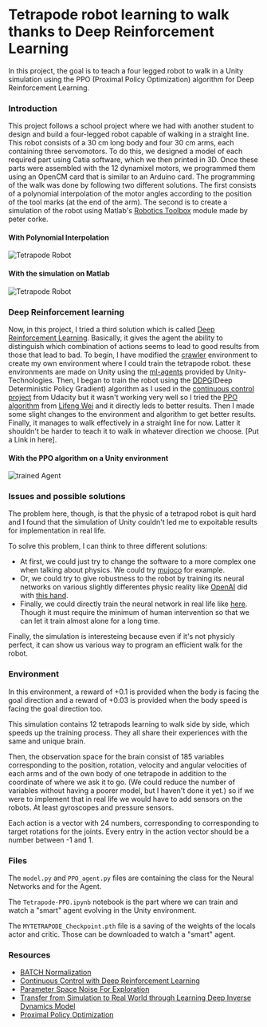 [//]: # (Image References)

[image1]: walking.gif "Trained Agent"
[image2]: couverture.png "Tetrapode"
[image3]: SlawRealWalk.gif "SlawRealWalk"
[image4]: FastRealWalk.gif "FastRealWalk"



# Tetrapode robot learning to walk thanks to Deep Reinforcement Learning
In this project, the goal is to teach a four legged robot to walk in a Unity simulation using the PPO (Proximal Policy Optimization) algorithm for Deep Reinforcement Learning.

### Introduction
This project follows a school project where we had with another student to design and build a four-legged robot capable of walking in a straight line. This robot consists of a 30 cm long body and four 30 cm arms, each containing three servomotors. To do this, we designed a model of each required part using Catia software, which we then printed in 3D. Once these parts were assembled with the 12 dynamixel motors, we programmed them using an OpenCM card that is similar to an Arduino card. The programming of the walk was done by following two different solutions. The first consists of a polynomial interpolation of the motor angles according to the position of the tool marks (at the end of the arm). The second is to create a simulation of the robot using Matlab's [Robotics Toolbox](https://petercorke.com/wordpress/toolboxes/robotics-toolbox) module made by peter corke.

#### With Polynomial Interpolation
![Tetrapode Robot][image3] 

#### With the simulation on Matlab
![Tetrapode Robot][image4] 

### Deep Reinforcement learning
Now, in this project, I tried a third solution which is called [Deep Reinforcement Learning](https://en.wikipedia.org/wiki/Deep_reinforcement_learning). Basically, it gives the agent the ability to distinguish which combination of actions seems to lead to good results from those that lead to bad.
To begin, I have modified the [crawler](https://github.com/Unity-Technologies/ml-agents/blob/master/docs/Learning-Environment-Examples.md) environment  to create my own environment where I could train the tetrapode robot. these environments are made on Unity using the [ml-agents](https://github.com/Unity-Technologies/ml-agents/) provided by Unity-Technologies.
Then, I began to train the robot using the [DDPG](https://towardsdatascience.com/deep-deterministic-policy-gradients-explained-2d94655a9b7b)(Deep Deterministic Policy Gradient) algorithm as I used in the [continuous control project](https://github.com/GeraudMM/Continuous-Control-with-DeepRL/blob/master/README.md) from Udacity but it wasn't working very well so I tried the [PPO algorithm](https://github.com/ZeratuuLL/Reinforcement-Learning/blob/master/Continuous%20Control/Crawler/Crawler.ipynb) from [Lifeng Wei](https://github.com/ZeratuuLL) and it directly leds to better results. Then I made some slight changes to the environment and algorithm to get better results. Finally, it manages to walk effectively in a straight line for now. Latter it shouldn't be harder to teach it to walk in whatever direction we choose. [Put a Link in here].

#### With the PPO algorithm on a Unity environment
![trained Agent][image1]

### Issues and possible solutions
The problem here, though, is that the physic of a tetrapod robot is quit hard and I found that the simulation of Unity couldn't led me to expoitable results for implementation in real life. 

To solve this problem, I can think to three different solutions:
 - At first, we could just try to change the software to a more complex one when talking about physics. We could try [mujoco](https://gym.openai.com/envs/#mujoco) for example.
 - Or, we could try to give robustness to the robot by training its neural networks on various slightly differentes physic reality like [OpenAI](https://openai.com/) did with [this hand](https://openai.com/blog/learning-dexterity/).
 - Finally, we could directly train the neural network in real life like [here](https://www.youtube.com/watch?v=V05SuCSRAtg). Though it must require the minimum of human intervention so that we can let it train almost alone for a long time.

Finally, the simulation is interesteing because even if it's not physicly perfect, it can show us various way to program an efficient walk for the robot.

### Environment
In this environment, a reward of +0.1 is provided when the body is facing the goal direction and a reward of +0.03 is provided when the body speed is facing the goal direction too.

This simulation contains 12 tetrapods learning to walk side by side, which speeds up the training process. They all share their experiences with the same and unique brain.

Then, the observation space for the brain consist of 185 variables corresponding to the position, rotation, velocity and angular velocities of each arms and of the own body of one tetrapode in addition to the coordinate of where we ask it to go. (We could reduce the number of variables without having a poorer model, but I haven't done it yet.) so if we were to implement that in real life we would have to add sensors on the robots. At least gyroscopes and pressure sensors.

Each action is a vector with 24 numbers, corresponding to corresponding to target rotations for the joints. Every entry in the action vector should be a number between -1 and 1.


### Files
The `model.py` and `PPO_agent.py` files are containing the class for the Neural Networks and for the Agent.

The `Tetrapode-PPO.ipynb` notebook is the part where we can train and watch a "smart" agent evolving in the Unity environment.

The `MYTETRAPODE_Checkpoint.pth` file is a saving of the weights of the locals actor and critic. Those can be downloaded to watch a "smart" agent.


### Resources
- [BATCH Normalization](https://arxiv.org/abs/1502.03167)
- [Continuous Control with Deep Reinforcement Learning](https://arxiv.org/abs/1509.02971)
- [Parameter Space Noise For Exploration](https://arxiv.org/pdf/1706.01905.pdf)
- [Transfer from Simulation to Real World through Learning Deep Inverse Dynamics Model](https://arxiv.org/abs/1610.03518)
- [Proximal Policy Optimization](https://arxiv.org/abs/1707.06347)
